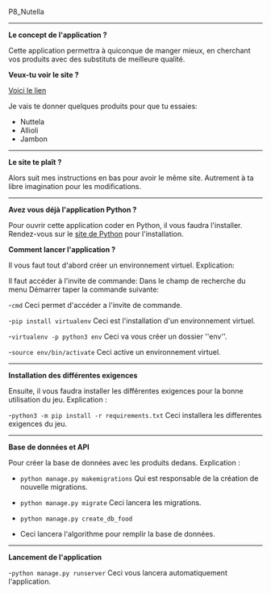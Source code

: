 P8_Nutella

-----------------

**Le concept de l'application ?**

Cette application permettra à quiconque de manger mieux, en cherchant vos produits avec des substituts de meilleure qualité.

**Veux-tu voir le site ?**

[Voici le lien](https://purbeurre68.herokuapp.com/)

Je vais te donner quelques produits pour que tu essaies:
- Nuttela
- Allioli
- Jambon

-----------------

**Le site te plaît ?**

Alors suit mes instructions en bas pour avoir le même site.
Autrement à ta libre imagination pour les modifications.

-----------------

**Avez vous déjà l'application Python ?**

Pour ouvrir cette application coder en Python, il vous faudra l'installer.
Rendez-vous sur le [site de Python](https://www.python.org/) pour l'installation.

**Comment lancer l'application ?**

Il vous faut tout d'abord créer un environnement virtuel.
Explication:

Il faut accéder à l'invite de commande:
Dans le champ de recherche du menu Démarrer taper la commande suivante:

-`cmd`
Ceci permet d'accéder a l'invite de commande.

-`pip install virtualenv`
Ceci est l'installation d'un environnement virtuel.

-`virtualenv -p python3 env`
Ceci va vous créer un dossier ''env''.

-`source env/bin/activate`
Ceci active un environnement virtuel.

-----------------

**Installation des différentes exigences**


Ensuite, il vous faudra installer les différentes exigences pour la bonne utilisation du jeu.
Explication :

-`python3 -m pip install -r requirements.txt`
Ceci installera les differentes exigences du jeu.

-----------------

**Base de données et API**

Pour créer la base de données avec les produits dedans.
Explication :

- `python manage.py makemigrations`
Qui est responsable de la création de nouvelle migrations.

- `python manage.py migrate`
Ceci lancera les migrations.

- `python manage.py create_db_food`
- Ceci lancera l'algorithme pour remplir la base de données.


-----------------

**Lancement de l'application**

-`python manage.py runserver`
Ceci vous lancera automatiquement l'application.
